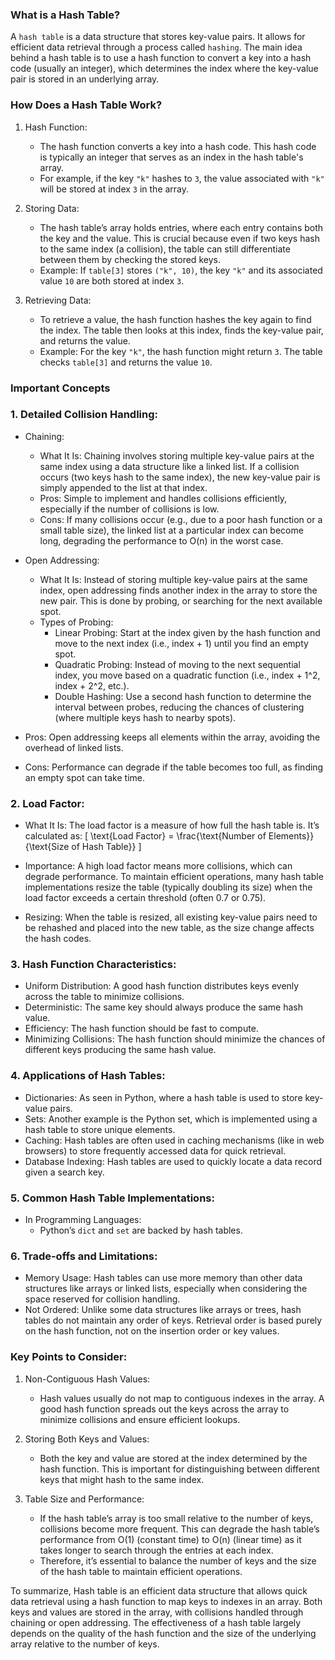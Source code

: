 ### What is a Hash Table?

A `hash table` is a data structure that stores key-value pairs. It allows for efficient data retrieval through a process called `hashing`. The main idea behind a hash table is to use a hash function to convert a key into a hash code (usually an integer), which determines the index where the key-value pair is stored in an underlying array.

### How Does a Hash Table Work?

1. Hash Function:
   - The hash function converts a key into a hash code. This hash code is typically an integer that serves as an index in the hash table's array.
   - For example, if the key `"k"` hashes to `3`, the value associated with `"k"` will be stored at index `3` in the array.

2. Storing Data:
   - The hash table’s array holds entries, where each entry contains both the key and the value. This is crucial because even if two keys hash to the same index (a collision), the table can still differentiate between them by checking the stored keys.
   - Example: If `table[3]` stores `("k", 10)`, the key `"k"` and its associated value `10` are both stored at index `3`.

3. Retrieving Data:
   - To retrieve a value, the hash function hashes the key again to find the index. The table then looks at this index, finds the key-value pair, and returns the value.
   - Example: For the key `"k"`, the hash function might return `3`. The table checks `table[3]` and returns the value `10`.

### Important Concepts

### 1. Detailed Collision Handling:
   - Chaining:
     - What It Is: Chaining involves storing multiple key-value pairs at the same index using a data structure like a linked list. If a collision occurs (two keys hash to the same index), the new key-value pair is simply appended to the list at that index.
     - Pros: Simple to implement and handles collisions efficiently, especially if the number of collisions is low.
     - Cons: If many collisions occur (e.g., due to a poor hash function or a small table size), the linked list at a particular index can become long, degrading the performance to O(n) in the worst case.

   - Open Addressing:
     - What It Is: Instead of storing multiple key-value pairs at the same index, open addressing finds another index in the array to store the new pair. This is done by probing, or searching for the next available spot.
     - Types of Probing:
       - Linear Probing: Start at the index given by the hash function and move to the next index (i.e., index + 1) until you find an empty spot.
       - Quadratic Probing: Instead of moving to the next sequential index, you move based on a quadratic function (i.e., index + 1^2, index + 2^2, etc.).
       - Double Hashing: Use a second hash function to determine the interval between probes, reducing the chances of clustering (where multiple keys hash to nearby spots).

   - Pros: Open addressing keeps all elements within the array, avoiding the overhead of linked lists.
   - Cons: Performance can degrade if the table becomes too full, as finding an empty spot can take time.

### 2. Load Factor:
   - What It Is: The load factor is a measure of how full the hash table is. It’s calculated as:
     \[
     \text{Load Factor} = \frac{\text{Number of Elements}}{\text{Size of Hash Table}}
     \]
   - Importance: A high load factor means more collisions, which can degrade performance. To maintain efficient operations, many hash table implementations resize the table (typically doubling its size) when the load factor exceeds a certain threshold (often 0.7 or 0.75).

   - Resizing: When the table is resized, all existing key-value pairs need to be rehashed and placed into the new table, as the size change affects the hash codes.

### 3. Hash Function Characteristics:
   - Uniform Distribution: A good hash function distributes keys evenly across the table to minimize collisions.
   - Deterministic: The same key should always produce the same hash value.
   - Efficiency: The hash function should be fast to compute.
   - Minimizing Collisions: The hash function should minimize the chances of different keys producing the same hash value.

### 4. Applications of Hash Tables:
   - Dictionaries: As seen in Python, where a hash table is used to store key-value pairs.
   - Sets: Another example is the Python set, which is implemented using a hash table to store unique elements.
   - Caching: Hash tables are often used in caching mechanisms (like in web browsers) to store frequently accessed data for quick retrieval.
   - Database Indexing: Hash tables are used to quickly locate a data record given a search key.

### 5. Common Hash Table Implementations:
   - In Programming Languages:
     - Python’s `dict` and `set` are backed by hash tables.

### 6. Trade-offs and Limitations:
   - Memory Usage: Hash tables can use more memory than other data structures like arrays or linked lists, especially when considering the space reserved for collision handling.
   - Not Ordered: Unlike some data structures like arrays or trees, hash tables do not maintain any order of keys. Retrieval order is based purely on the hash function, not on the insertion order or key values.


### Key Points to Consider:

1. Non-Contiguous Hash Values:
   - Hash values usually do not map to contiguous indexes in the array. A good hash function spreads out the keys across the array to minimize collisions and ensure efficient lookups.

2. Storing Both Keys and Values:
   - Both the key and value are stored at the index determined by the hash function. This is important for distinguishing between different keys that might hash to the same index.

3. Table Size and Performance:
   - If the hash table’s array is too small relative to the number of keys, collisions become more frequent. This can degrade the hash table’s performance from O(1) (constant time) to O(n) (linear time) as it takes longer to search through the entries at each index.
   - Therefore, it’s essential to balance the number of keys and the size of the hash table to maintain efficient operations.


To summarize, Hash table is an efficient data structure that allows quick data retrieval using a hash function to map keys to indexes in an array. Both keys and values are stored in the array, with collisions handled through chaining or open addressing. The effectiveness of a hash table largely depends on the quality of the hash function and the size of the underlying array relative to the number of keys.

